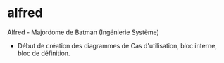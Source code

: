 # alfred
 Alfred - Majordome de Batman (Ingénierie Système)
 - Début de création des diagrammes de Cas d'utilisation, bloc interne, bloc de définition.
